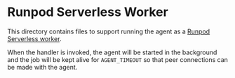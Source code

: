 # Runpod Serverless Worker

This directory contains files to support running the agent as a [Runpod Serverless worker](https://www.runpod.io/serverless-gpu).

When the handler is invoked, the agent will be started in the background and the job will be kept alive for `AGENT_TIMEOUT` so that peer connections can be made with the agent.
